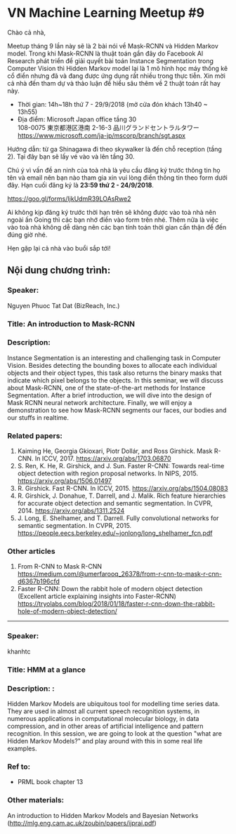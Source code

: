 # VN Machine Learning Meetup #9

Chào cả nhà,

Meetup tháng 9 lần này sẽ là 2 bài nói về Mask-RCNN và Hidden Markov model. Trong khi Mask-RCNN là thuật toán gần đây do Facebook AI Research phát triển để giải quyết bài toán Instance Segmentation trong Computer Vision thì Hidden Markov model lại là 1 mô hình học máy thống kê cổ điển nhưng đã và đang được ứng dụng rất nhiều trong thực tiễn. Xin mời cả nhà đến tham dự và thảo luận để hiểu sâu thêm về 2 thuật toán rất hay này.

* Thời gian: 14h~18h thứ 7 - 29/9/2018 (mở cửa đón khách 13h40 ~ 13h55)
* Địa điểm: Microsoft Japan office tầng 30 <br>
108-0075 東京都港区港南 2-16-3 品川グランドセントラルタワー <br>
https://www.microsoft.com/ja-jp/mscorp/branch/sgt.aspx

Hướng dẫn: từ ga Shinagawa đi theo skywalker là đến chỗ reception (tầng 2). Tại đây bạn sẽ lấy vé vào và lên tầng 30.

Chú ý vì vấn đề an ninh của toà nhà là yêu cầu đăng ký trước thông tin họ tên và email nên bạn nào tham gia xin vui lòng điền thông tin theo form dưới đây. Hạn cuối đăng ký là **23:59 thứ 2 - 24/9/2018**.

https://goo.gl/forms/IjkUdmR39LOAsRwe2

Ai không kịp đăng ký trước thời hạn trên sẽ không được vào toà nhà nên ngoài ấn Going thì các bạn nhớ điền vào form trên nhé.
Thêm nữa là việc vào toà nhà không dễ dàng nên các bạn tính toán thời gian cẩn thận để đến đúng giờ nhé.

Hẹn gặp lại cả nhà vào buổi sắp tới!

Nội dung chương trình:
---

### Speaker:
Nguyen Phuoc Tat Dat (BizReach, Inc.)
### Title: An introduction to Mask-RCNN
### Description:
Instance Segmentation is an interesting and challenging task in Computer Vision.
Besides detecting the bounding boxes to allocate each individual objects and their
object types, this task also returns the binary masks that indicate which pixel
belongs to the objects. In this seminar, we will discuss about Mask-RCNN, one of
 the state-of-the-art methods for Instance Segmentation. After a brief introduction,
 we will dive into the design of Mask RCNN neural network architecture. Finally,
 we will enjoy a demonstration to see how Mask-RCNN segments our faces, our bodies
 and our stuffs in realtime.
### Related papers:
1. Kaiming He, Georgia Gkioxari, Piotr Dollár, and Ross Girshick. Mask R-CNN. In ICCV, 2017.
  https://arxiv.org/abs/1703.06870
2. S. Ren, K. He, R. Girshick, and J. Sun. Faster R-CNN: Towards real-time object detection with region proposal networks. In NIPS, 2015.
  https://arxiv.org/abs/1506.01497
3. R. Girshick. Fast R-CNN. In ICCV, 2015.
  https://arxiv.org/abs/1504.08083
4. R. Girshick, J. Donahue, T. Darrell, and J. Malik. Rich feature hierarchies for accurate object detection and semantic segmentation. In CVPR, 2014.
  https://arxiv.org/abs/1311.2524
5. J. Long, E. Shelhamer, and T. Darrell. Fully convolutional networks for semantic segmentation. In CVPR, 2015.
  https://people.eecs.berkeley.edu/~jonlong/long_shelhamer_fcn.pdf

### Other articles
1. From R-CNN to Mask R-CNN
  https://medium.com/@umerfarooq_26378/from-r-cnn-to-mask-r-cnn-d6367b196cfd
2. Faster R-CNN: Down the rabbit hole of modern object detection (Excellent article explaining insights into Faster-RCNN)
  https://tryolabs.com/blog/2018/01/18/faster-r-cnn-down-the-rabbit-hole-of-modern-object-detection/

---

### Speaker:
khanhtc
### Title: HMM at a glance
### Description: :
Hidden Markov Models are ubiquitous tool for modelling time series data.
They are used in almost all current speech recognition systems, in numerous
applications in computational molecular biology, in data compression, and in
other areas of artificial intelligence and pattern recognition. In this session,
we are going to look at the question "what are Hidden Markov Models?"
 and play around with this in some real life examples.
### Ref to:
- PRML book chapter 13
### Other materials:
An introduction to Hidden Markov Models and Bayesian Networks (http://mlg.eng.cam.ac.uk/zoubin/papers/ijprai.pdf)
